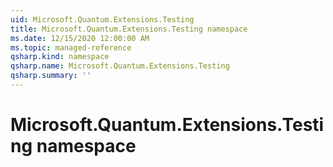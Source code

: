 ```yaml
---
uid: Microsoft.Quantum.Extensions.Testing
title: Microsoft.Quantum.Extensions.Testing namespace
ms.date: 12/15/2020 12:00:00 AM
ms.topic: managed-reference
qsharp.kind: namespace
qsharp.name: Microsoft.Quantum.Extensions.Testing
qsharp.summary: ''
---
```


# Microsoft.Quantum.Extensions.Testing namespace



